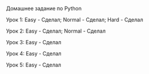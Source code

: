 Домашнее задание по Python

Урок 1: Easy - Сделал; Normal - Сделал; Hard - Сделал

Урок 2: Easy - Сделал; Normal - Сделал

Урок 3: Easy - Сделал

Урок 4: Easy - Сделал

Урок 5: Easy - Сделал
